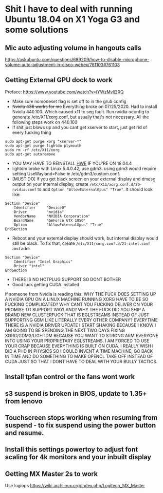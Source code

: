 # Shit I have to deal with running Ubuntu 18.04 on X1 Yoga G3 and some solutions

## Mic auto adjusting volume in hangouts calls
https://askubuntu.com/questions/689209/how-to-disable-microphone-volume-auto-adjustment-in-cisco-webex/761103#761103

## Getting External GPU dock to work

Preface: https://www.youtube.com/watch?v=iYWzMvlj2RQ

* Make sure nomodeset flag is set off to in the grub config
* ~~Nvidia 436 works for me~~ Everything broke on 07/25/2020. Had to install Nvidia 440.100. Which caused x11 to seg fault. Run nvidia-xconfig to generate /etc/X11/xorg.conf, but usually that's not necessary. All the following steps work on 440.100
* If shit just blows up and you cant get xserver to start, just get rid of every fucking thing
```
sudo apt-get purge xorg "xserver-*"
sudo apt-get purge lightdm plymouth
sudo rm -rf /etc/X11/xorg
sudo apt-get autoremove

```
* YOU MAY HAVE TO REINSTALL [HWE](https://wiki.ubuntu.com/Kernel/LTSEnablementStack) IF YOU'RE ON 18.04.4
* lightdm broke with Linux 5.4.0.42, use gdm3. using gdm3 would require setting UseWayland=False in /etc/gdm3/custom.conf.
* [MUST DO] If you get black screen on your external display and dmesg output on your internal display, create `/etc/X11/xorg.conf.d/20-nvidia.conf` to add `Option "AllowExternalGpus" "True"`. It should look like:
```
Section "Device"
    Identifier     "Device0"
    Driver         "nvidia"
    VendorName     "NVIDIA Corporation"
    BoardName      "GeForce GTX 1050"
    Option         "AllowExternalGpus" "True"
EndSection
```
* Reboot and your external display should work, but internal display would still be black. To fix that, create `/etc/X11/xorg.conf.d/21-intel.conf` and add:
```
Section "Device"
    Identifier "Intel Graphics"
    Driver "intel"
EndSection
```
* THERE IS NO HOTPLUG SUPPORT SO DONT BOTHER
* Good luck getting CUDA installed

If someone from Nvidia is reading this: WHY THE FUCK DOES SETTING UP A NVIDIA GPU ON A LINUX MACHINE RUNNING XORG HAVE TO BE SO FUCKING COMPLICATED? WHY CANT YOU FUCKING DELIVER ON YOUR PROMISE TO SUPPORT WAYLAND? WHY THE FUCK DID YOU SHIP A BRAND NEW CLUSTERFUCK THAT IS EGLSTREAMS INSTEAD OF JUST SUPPORTING GBM LIKE LITERALLY EVERY OTHER COMPANY? EVERYTIME THERE IS A NVIDIA DRIVER UPDATE I START SHAKING BECAUSE I KNOW I AM GOING TO BE SPENDING THE NEXT TWO DAYS FIXING XORG/GDM3/LIGHTDM BECAUSE YOU WANT TO STRONG ARM EVERYONE INTO USING YOUR PROPRIETARY EGLSTREAMS. I AM FORCED TO USE YOUR CRAP BECAUSE EVERYTHING IS BUILT ON CUDA. I REALLY WISH I DID A PHD IN PHYSICS SO I COULD INVENT A TIME MACHINE, GO BACK IN TIME AND DO SOMETHING TO MAKE OPENCL TAKE OFF INSTEAD OF CUDA JUST SO THAT I DONT HAVE TO DEAL WITH YOUR BULLY TACTICS.

## Install tpfan control or the fans wont work

## s3 suspend is broken in BIOS, update to 1.35+ from lenovo

## Touchscreen stops working when resuming from suspend - to fix suspend using the power button and resume.

## Install this settings powertoy to adjust font scaling for 4k monitors and your inbuilt display

## Getting MX Master 2s to work
Use logiops
https://wiki.archlinux.org/index.php/Logitech_MX_Master
